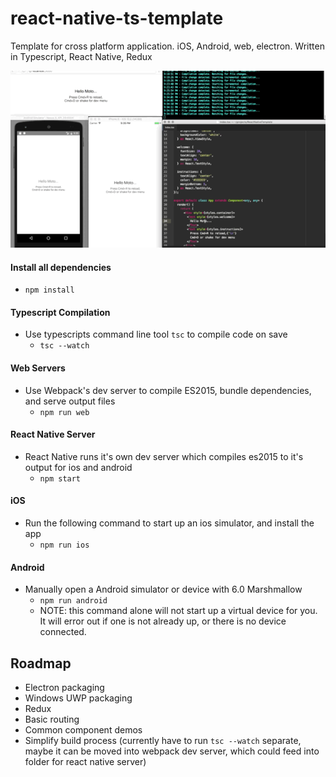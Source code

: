 # react-native-ts-template
Template for cross platform application. iOS, Android, web, electron. Written in Typescript, React Native, Redux

<img src="./documentation/demo.GIF">

#### Install all dependencies
  - `npm install`

#### Typescript Compilation
- Use typescripts command line tool `tsc` to compile code on save
  - `tsc --watch`

#### Web Servers
- Use Webpack's dev server to compile ES2015, bundle dependencies, and serve output files
  - `npm run web`


#### React Native Server
- React Native runs it's own dev server which compiles es2015 to it's output for ios and android
  - `npm start`

#### iOS
- Run the following command to start up an ios simulator, and install the app
  - `npm run ios`

#### Android
- Manually open a Android simulator or device with 6.0 Marshmallow
  - `npm run android`
   - NOTE: this command alone will not start up a virtual device for you. It will error out if one is not already up, or there is no device connected.


## Roadmap
- Electron packaging
- Windows UWP packaging
- Redux
- Basic routing
- Common component demos
- Simplify build process (currently have to run `tsc --watch` separate, maybe it can be moved into webpack dev server, which could feed into folder for react native server)

